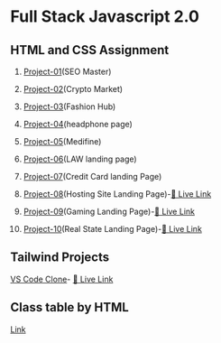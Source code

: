 # Full Stack Javascript 2.0

## HTML and CSS Assignment
1. [Project-01](./HTML%20and%20CSS%20assignments/Project-01/)(SEO Master)

2. [Project-02](./HTML%20and%20CSS%20assignments/Project-02/)(Crypto Market)
3. [Project-03](./HTML%20and%20CSS%20assignments/Project-03/)(Fashion Hub)
4. [Project-04](./HTML%20and%20CSS%20assignments/Project-04/)(headphone page)
5. [Project-05](./HTML%20and%20CSS%20assignments/Project-05/)(Medifine)
6. [Project-06](./HTML%20and%20CSS%20assignments/Project-06/)(LAW landing page)
7. [Project-07](./HTML%20and%20CSS%20assignments/01_Project-%20Credit%20Card%20Landing%20Page/Project%201-%20Credit%20Card%20Landing%20Page/)(Credit Card landing Page)
8. [Project-08](./HTML%20and%20CSS%20assignments/02_Project-%20Hosting%20Site%20Landing%20Page/Project-2%20Hosting%20Site/)(Hosting Site Landing Page)-[🚀 Live Link](https://hosting-site-landing-page-by-arup.netlify.app)

9. [Project-09](./HTML%20and%20CSS%20assignments/03_Project-%20Gaming%20Landing%20Page/Project%203-%20Gaming%20Landing%20Page/)(Gaming Landing Page)-[🚀 Live Link](https://gaming-landing-page-by-arup.netlify.app)
10. [Project-10](./HTML%20and%20CSS%20assignments/04_Project-%20Real%20Estate%20Landing%20Page/)(Real State Landing Page)-[🚀 Live Link](https://real-estate-landing-page-by-arup.netlify.app)




## Tailwind Projects
  [VS Code Clone](./vscode-clone-by%20tailwind/)- [🚀 Live Link](https://visual-studio-code-clone-by-tailwind.netlify.app)




## Class table by HTML
  [Link](./practice/html%20video%20table/class%20table.html)

